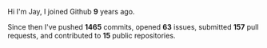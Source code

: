 Hi I'm Jay, I joined Github **9** years ago.

Since then I've pushed **1465** commits, opened **63** issues, submitted **157** pull requests, and contributed to **15** public repositories.
